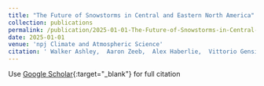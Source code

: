 ```yaml
---
title: "The Future of Snowstorms in Central and Eastern North America"
collection: publications
permalink: /publication/2025-01-01-The-Future-of-Snowstorms-in-Central-and-Eastern-North-America
date: 2025-01-01
venue: 'npj Climate and Atmospheric Science'
citation: ' Walker Ashley,  Aaron Zeeb,  Alex Haberlie,  Vittorio Gensini,  Allison Michaelis, &quot;The Future of Snowstorms in Central and Eastern North America.&quot; npj Climate and Atmospheric Science, 2025.'
---
```

Use [Google Scholar](https://scholar.google.com/scholar?q=The+Future+of+Snowstorms+in+Central+and+Eastern+North+America){:target="_blank"} for full citation